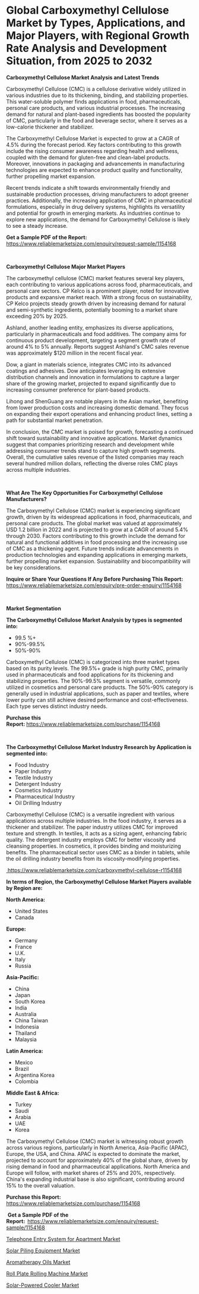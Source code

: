 <p><h1>Global Carboxymethyl Cellulose Market by Types, Applications, and Major Players, with Regional Growth Rate Analysis and Development Situation, from 2025 to 2032</h1></p><p><strong>Carboxymethyl Cellulose Market Analysis and Latest Trends</strong></p>
<p><p>Carboxymethyl Cellulose (CMC) is a cellulose derivative widely utilized in various industries due to its thickening, binding, and stabilizing properties. This water-soluble polymer finds applications in food, pharmaceuticals, personal care products, and various industrial processes. The increasing demand for natural and plant-based ingredients has boosted the popularity of CMC, particularly in the food and beverage sector, where it serves as a low-calorie thickener and stabilizer.</p><p>The Carboxymethyl Cellulose Market is expected to grow at a CAGR of 4.5% during the forecast period. Key factors contributing to this growth include the rising consumer awareness regarding health and wellness, coupled with the demand for gluten-free and clean-label products. Moreover, innovations in packaging and advancements in manufacturing technologies are expected to enhance product quality and functionality, further propelling market expansion.</p><p>Recent trends indicate a shift towards environmentally friendly and sustainable production processes, driving manufacturers to adopt greener practices. Additionally, the increasing application of CMC in pharmaceutical formulations, especially in drug delivery systems, highlights its versatility and potential for growth in emerging markets. As industries continue to explore new applications, the demand for Carboxymethyl Cellulose is likely to see a steady increase.</p></p>
<p><strong>Get a Sample PDF of the Report:&nbsp;</strong> <a href="https://www.reliablemarketsize.com/enquiry/request-sample/1154168?utm_campaign=2795&utm_medium=2&utm_source=Github&utm_content=ia&utm_term=01042025&utm_id=carboxymethyl-cellulose">https://www.reliablemarketsize.com/enquiry/request-sample/1154168</a></p>
<p>&nbsp;</p>
<p><strong>Carboxymethyl Cellulose Major Market Players</strong></p>
<p><p>The carboxymethyl cellulose (CMC) market features several key players, each contributing to various applications across food, pharmaceuticals, and personal care sectors. CP Kelco is a prominent player, noted for innovative products and expansive market reach. With a strong focus on sustainability, CP Kelco projects steady growth driven by increasing demand for natural and semi-synthetic ingredients, potentially booming to a market share exceeding 20% by 2025.</p><p>Ashland, another leading entity, emphasizes its diverse applications, particularly in pharmaceuticals and food additives. The company aims for continuous product development, targeting a segment growth rate of around 4% to 5% annually. Reports suggest Ashland's CMC sales revenue was approximately $120 million in the recent fiscal year.</p><p>Dow, a giant in materials science, integrates CMC into its advanced coatings and adhesives. Dow anticipates leveraging its extensive distribution channels and innovation in formulations to capture a larger share of the growing market, projected to expand significantly due to increasing consumer preference for plant-based products.</p><p>Lihong and ShenGuang are notable players in the Asian market, benefiting from lower production costs and increasing domestic demand. They focus on expanding their export operations and enhancing product lines, setting a path for substantial market penetration.</p><p>In conclusion, the CMC market is poised for growth, forecasting a continued shift toward sustainability and innovative applications. Market dynamics suggest that companies prioritizing research and development while addressing consumer trends stand to capture high growth segments. Overall, the cumulative sales revenue of the listed companies may reach several hundred million dollars, reflecting the diverse roles CMC plays across multiple industries.</p></p>
<p>&nbsp;</p>
<p><strong>What Are The Key Opportunities For Carboxymethyl Cellulose Manufacturers?</strong></p>
<p><p>The Carboxymethyl Cellulose (CMC) market is experiencing significant growth, driven by its widespread applications in food, pharmaceuticals, and personal care products. The global market was valued at approximately USD 1.2 billion in 2022 and is projected to grow at a CAGR of around 5.4% through 2030. Factors contributing to this growth include the demand for natural and functional additives in food processing and the increasing use of CMC as a thickening agent. Future trends indicate advancements in production technologies and expanding applications in emerging markets, further propelling market expansion. Sustainability and biocompatibility will be key considerations.</p></p>
<p><strong>Inquire or Share Your Questions If Any Before Purchasing This Report:</strong> <a href="https://www.reliablemarketsize.com/enquiry/pre-order-enquiry/1154168?utm_campaign=2795&utm_medium=2&utm_source=Github&utm_content=ia&utm_term=01042025&utm_id=carboxymethyl-cellulose">https://www.reliablemarketsize.com/enquiry/pre-order-enquiry/1154168</a></p>
<p>&nbsp;</p>
<p><strong>Market Segmentation</strong></p>
<p><strong>The Carboxymethyl Cellulose Market Analysis by types is segmented into:</strong></p>
<p><ul><li>99.5 %+</li><li>90%-99.5%</li><li>50%-90%</li></ul></p>
<p><p>Carboxymethyl Cellulose (CMC) is categorized into three market types based on its purity levels. The 99.5%+ grade is high purity CMC, primarily used in pharmaceuticals and food applications for its thickening and stabilizing properties. The 90%-99.5% segment is versatile, commonly utilized in cosmetics and personal care products. The 50%-90% category is generally used in industrial applications, such as paper and textiles, where lower purity can still achieve desired performance and cost-effectiveness. Each type serves distinct industry needs.</p></p>
<p><strong>Purchase this Report:&nbsp;</strong><a href="https://www.reliablemarketsize.com/purchase/1154168?utm_campaign=2795&utm_medium=2&utm_source=Github&utm_content=ia&utm_term=01042025&utm_id=carboxymethyl-cellulose">https://www.reliablemarketsize.com/purchase/1154168</a></p>
<p>&nbsp;</p>
<p><strong>The Carboxymethyl Cellulose Market Industry Research by Application is segmented into:</strong></p>
<p><ul><li>Food Industry</li><li>Paper Industry</li><li>Textile Industry</li><li>Detergent Industry</li><li>Cosmetics Industry</li><li>Pharmaceutical Industry</li><li>Oil Drilling Industry</li></ul></p>
<p><p>Carboxymethyl Cellulose (CMC) is a versatile ingredient with various applications across multiple industries. In the food industry, it serves as a thickener and stabilizer. The paper industry utilizes CMC for improved texture and strength. In textiles, it acts as a sizing agent, enhancing fabric quality. The detergent industry employs CMC for better viscosity and cleansing properties. In cosmetics, it provides binding and moisturizing benefits. The pharmaceutical sector uses CMC as a binder in tablets, while the oil drilling industry benefits from its viscosity-modifying properties.</p></p>
<p><a href="https://www.reliablemarketsize.com/carboxymethyl-cellulose-r1154168?utm_campaign=2795&utm_medium=2&utm_source=Github&utm_content=ia&utm_term=01042025&utm_id=carboxymethyl-cellulose">&nbsp;https://www.reliablemarketsize.com/carboxymethyl-cellulose-r1154168</a></p>
<p><strong>In terms of Region, the Carboxymethyl Cellulose Market Players available by Region are:</strong></p>
<p>
    <p> <strong> North America: </strong>
        <ul>
            <li>United States</li>
            <li>Canada</li>
        </ul>
        </p> 
    <p> <strong> Europe: </strong>
        <ul>
            <li>Germany</li>
            <li>France</li>
            <li>U.K.</li>
            <li>Italy</li>
            <li>Russia</li>
        </ul>
        </p> 
    <p> <strong> Asia-Pacific: </strong>
        <ul>
            <li>China</li>
            <li>Japan</li>
            <li>South Korea</li>
            <li>India</li>
            <li>Australia</li>
            <li>China Taiwan</li>
            <li>Indonesia</li>
            <li>Thailand</li>
            <li>Malaysia</li>
        </ul>
        </p> 
    <p> <strong> Latin America: </strong>
        <ul>
            <li>Mexico</li>
            <li>Brazil</li>
            <li>Argentina Korea</li>
            <li>Colombia</li>
        </ul>
        </p> 
    <p> <strong> Middle East & Africa: </strong>
        <ul>
            <li>Turkey</li>
            <li>Saudi</li>
            <li>Arabia</li>
            <li>UAE</li>
            <li>Korea</li>
        </ul>
    </p>
    </p>
<p><p>The Carboxymethyl Cellulose (CMC) market is witnessing robust growth across various regions, particularly in North America, Asia-Pacific (APAC), Europe, the USA, and China. APAC is expected to dominate the market, projected to account for approximately 40% of the global share, driven by rising demand in food and pharmaceutical applications. North America and Europe will follow, with market shares of 25% and 20%, respectively. China's expanding industrial base is also significant, contributing around 15% to the overall valuation.</p></p>
<p><strong>Purchase this Report: </strong><a href="https://www.reliablemarketsize.com/purchase/1154168?utm_campaign=2795&utm_medium=2&utm_source=Github&utm_content=ia&utm_term=01042025&utm_id=carboxymethyl-cellulose">https://www.reliablemarketsize.com/purchase/1154168</a></p>
<p>&nbsp;<strong>Get a Sample PDF of the Report:&nbsp;&nbsp;</strong><a href="https://www.reliablemarketsize.com/enquiry/request-sample/1154168?utm_campaign=2795&utm_medium=2&utm_source=Github&utm_content=ia&utm_term=01042025&utm_id=carboxymethyl-cellulose">https://www.reliablemarketsize.com/enquiry/request-sample/1154168</a></p>
<p><strong></strong></p>
<p><p><a href="https://www.linkedin.com/pulse/current-state-telephone-entry-system-apartment-market-size-trends-z49if?utm_campaign=2795&utm_medium=2&utm_source=Github&utm_content=ia&utm_term=01042025&utm_id=carboxymethyl-cellulose">Telephone Entry System for Apartment Market</a></p><p><a href="https://www.linkedin.com/pulse/solar-piling-equipment-market-report-industry-value-revenue-forecast-qwjtf?utm_campaign=2795&utm_medium=2&utm_source=Github&utm_content=ia&utm_term=01042025&utm_id=carboxymethyl-cellulose">Solar Piling Equipment Market</a></p><p><a href="https://github.com/rushanday/Market-Research-Report-List-1/blob/main/aromatherapy-oils-market.md?utm_campaign=2795&utm_medium=2&utm_source=Github&utm_content=ia&utm_term=01042025&utm_id=carboxymethyl-cellulose">Aromatherapy Oils Market</a></p><p><a href="https://www.linkedin.com/pulse/in-depth-roll-plate-rolling-machine-market-analysis-projected-i9xtf?utm_campaign=2795&utm_medium=2&utm_source=Github&utm_content=ia&utm_term=01042025&utm_id=carboxymethyl-cellulose">Roll Plate Rolling Machine Market</a></p><p><a href="https://www.linkedin.com/pulse/solar-powered-cooler-market-analysis-highlights-growth-metrics-bisac?utm_campaign=2795&utm_medium=2&utm_source=Github&utm_content=ia&utm_term=01042025&utm_id=carboxymethyl-cellulose">Solar-Powered Cooler Market</a></p></p>